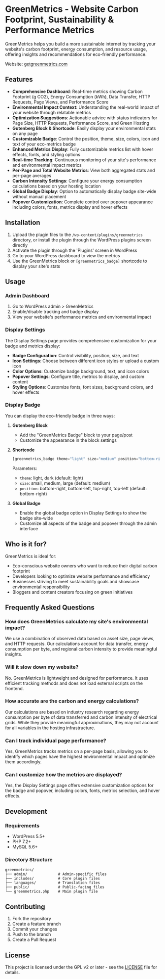 # GreenMetrics - Website Carbon Footprint, Sustainability & Performance Metrics

GreenMetrics helps you build a more sustainable internet by tracking your website's carbon footprint, energy consumption, and resource usage, offering insights and recommendations for eco-friendly performance.

Website: [getgreenmetrics.com](https://getgreenmetrics.com)

## Features

- **Comprehensive Dashboard**: Real-time metrics showing Carbon Footprint (g CO2), Energy Consumption (kWh), Data Transfer, HTTP Requests, Page Views, and Performance Score
- **Environmental Impact Context**: Understanding the real-world impact of your website through relatable metrics
- **Optimization Suggestions**: Actionable advice with status indicators for Page Size, HTTP Requests, Performance Score, and Green Hosting
- **Gutenberg Block & Shortcode**: Easily display your environmental stats on any page
- **Customizable Badge**: Control the position, theme, size, colors, icon and text of your eco-metrics badge
- **Enhanced Metrics Display**: Fully customizable metrics list with hover effects, fonts, and styling options
- **Real-time Tracking**: Continuous monitoring of your site's performance and environmental impact metrics
- **Per-Page and Total Website Metrics**: View both aggregated stats and per-page averages
- **Carbon Intensity Settings**: Configure your energy consumption calculations based on your hosting location
- **Global Badge Display**: Option to automatically display badge site-wide without manual placement
- **Popover Customization**: Complete control over popover appearance including colors, fonts, metrics display and hover effects

## Installation

1. Upload the plugin files to the `/wp-content/plugins/greenmetrics` directory, or install the plugin through the WordPress plugins screen directly
2. Activate the plugin through the 'Plugins' screen in WordPress
3. Go to your WordPress dashboard to view the metrics
4. Use the GreenMetrics block or `[greenmetrics_badge]` shortcode to display your site's stats

## Usage

### Admin Dashboard

1. Go to WordPress admin > GreenMetrics
2. Enable/disable tracking and badge display
3. View your website's performance metrics and environmental impact

### Display Settings

The Display Settings page provides comprehensive customization for your badge and metrics display:

- **Badge Configuration**: Control visibility, position, size, and text
- **Icon Settings**: Choose between different icon styles or upload a custom icon
- **Color Options**: Customize badge background, text, and icon colors
- **Popover Settings**: Configure title, metrics to display, and custom content
- **Styling Options**: Customize fonts, font sizes, background colors, and hover effects

### Display Badge

You can display the eco-friendly badge in three ways:

1. **Gutenberg Block**
   - Add the "GreenMetrics Badge" block to your page/post
   - Customize the appearance in the block settings

2. **Shortcode**
   ```php
   [greenmetrics_badge theme="light" size="medium" position="bottom-right"]
   ```

   Parameters:
   - `theme`: light, dark (default: light)
   - `size`: small, medium, large (default: medium)
   - `position`: bottom-right, bottom-left, top-right, top-left (default: bottom-right)

3. **Global Badge**
   - Enable the global badge option in Display Settings to show the badge site-wide
   - Customize all aspects of the badge and popover through the admin interface

## Who is it for?

GreenMetrics is ideal for:
- Eco-conscious website owners who want to reduce their digital carbon footprint
- Developers looking to optimize website performance and efficiency
- Businesses striving to meet sustainability goals and showcase environmental responsibility
- Bloggers and content creators focusing on green initiatives

## Frequently Asked Questions

### How does GreenMetrics calculate my site's environmental impact?
We use a combination of observed data based on asset size, page views, and HTTP requests. Our calculations account for data transfer, energy consumption per byte, and regional carbon intensity to provide meaningful insights.

### Will it slow down my website?
No. GreenMetrics is lightweight and designed for performance. It uses efficient tracking methods and does not load external scripts on the frontend.

### How accurate are the carbon and energy calculations?
Our calculations are based on industry research regarding energy consumption per byte of data transferred and carbon intensity of electrical grids. While they provide meaningful approximations, they may not account for all variables in the hosting infrastructure.

### Can I track individual page performance?
Yes, GreenMetrics tracks metrics on a per-page basis, allowing you to identify which pages have the highest environmental impact and optimize them accordingly.

### Can I customize how the metrics are displayed?
Yes, the Display Settings page offers extensive customization options for the badge and popover, including colors, fonts, metrics selection, and hover effects.

## Development

### Requirements

- WordPress 5.5+
- PHP 7.2+
- MySQL 5.6+

### Directory Structure

```
greenmetrics/
├── admin/              # Admin-specific files
├── includes/           # Core plugin files
├── languages/          # Translation files
├── public/             # Public-facing files
└── greenmetrics.php    # Main plugin file
```

## Contributing

1. Fork the repository
2. Create a feature branch
3. Commit your changes
4. Push to the branch
5. Create a Pull Request

## License

This project is licensed under the GPL v2 or later - see the [LICENSE](LICENSE) file for details. 